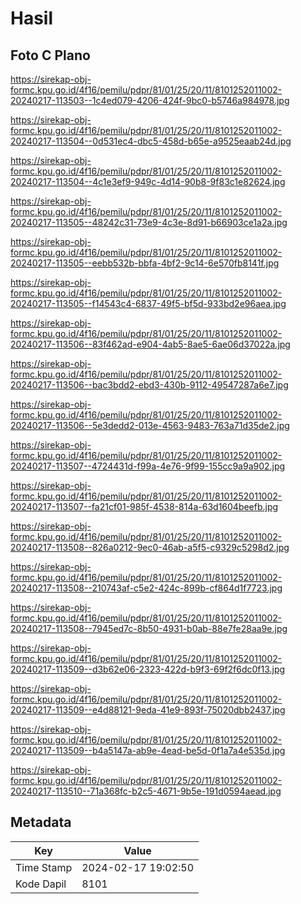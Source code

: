 # Hasil

## Foto C Plano

https://sirekap-obj-formc.kpu.go.id/4f16/pemilu/pdpr/81/01/25/20/11/8101252011002-20240217-113503--1c4ed079-4206-424f-9bc0-b5746a984978.jpg

https://sirekap-obj-formc.kpu.go.id/4f16/pemilu/pdpr/81/01/25/20/11/8101252011002-20240217-113504--0d531ec4-dbc5-458d-b65e-a9525eaab24d.jpg

https://sirekap-obj-formc.kpu.go.id/4f16/pemilu/pdpr/81/01/25/20/11/8101252011002-20240217-113504--4c1e3ef9-949c-4d14-90b8-9f83c1e82624.jpg

https://sirekap-obj-formc.kpu.go.id/4f16/pemilu/pdpr/81/01/25/20/11/8101252011002-20240217-113505--48242c31-73e9-4c3e-8d91-b66903ce1a2a.jpg

https://sirekap-obj-formc.kpu.go.id/4f16/pemilu/pdpr/81/01/25/20/11/8101252011002-20240217-113505--eebb532b-bbfa-4bf2-9c14-6e570fb8141f.jpg

https://sirekap-obj-formc.kpu.go.id/4f16/pemilu/pdpr/81/01/25/20/11/8101252011002-20240217-113505--f14543c4-6837-49f5-bf5d-933bd2e96aea.jpg

https://sirekap-obj-formc.kpu.go.id/4f16/pemilu/pdpr/81/01/25/20/11/8101252011002-20240217-113506--83f462ad-e904-4ab5-8ae5-6ae06d37022a.jpg

https://sirekap-obj-formc.kpu.go.id/4f16/pemilu/pdpr/81/01/25/20/11/8101252011002-20240217-113506--bac3bdd2-ebd3-430b-9112-49547287a6e7.jpg

https://sirekap-obj-formc.kpu.go.id/4f16/pemilu/pdpr/81/01/25/20/11/8101252011002-20240217-113506--5e3dedd2-013e-4563-9483-763a71d35de2.jpg

https://sirekap-obj-formc.kpu.go.id/4f16/pemilu/pdpr/81/01/25/20/11/8101252011002-20240217-113507--4724431d-f99a-4e76-9f99-155cc9a9a902.jpg

https://sirekap-obj-formc.kpu.go.id/4f16/pemilu/pdpr/81/01/25/20/11/8101252011002-20240217-113507--fa21cf01-985f-4538-814a-63d1604beefb.jpg

https://sirekap-obj-formc.kpu.go.id/4f16/pemilu/pdpr/81/01/25/20/11/8101252011002-20240217-113508--826a0212-9ec0-46ab-a5f5-c9329c5298d2.jpg

https://sirekap-obj-formc.kpu.go.id/4f16/pemilu/pdpr/81/01/25/20/11/8101252011002-20240217-113508--210743af-c5e2-424c-899b-cf864d1f7723.jpg

https://sirekap-obj-formc.kpu.go.id/4f16/pemilu/pdpr/81/01/25/20/11/8101252011002-20240217-113508--7945ed7c-8b50-4931-b0ab-88e7fe28aa9e.jpg

https://sirekap-obj-formc.kpu.go.id/4f16/pemilu/pdpr/81/01/25/20/11/8101252011002-20240217-113509--d3b62e06-2323-422d-b9f3-69f2f6dc0f13.jpg

https://sirekap-obj-formc.kpu.go.id/4f16/pemilu/pdpr/81/01/25/20/11/8101252011002-20240217-113509--e4d88121-9eda-41e9-893f-75020dbb2437.jpg

https://sirekap-obj-formc.kpu.go.id/4f16/pemilu/pdpr/81/01/25/20/11/8101252011002-20240217-113509--b4a5147a-ab9e-4ead-be5d-0f1a7a4e535d.jpg

https://sirekap-obj-formc.kpu.go.id/4f16/pemilu/pdpr/81/01/25/20/11/8101252011002-20240217-113510--71a368fc-b2c5-4671-9b5e-191d0594aead.jpg


## Metadata

| Key        | Value               |
| ---------- | ------------------- |
| Time Stamp | 2024-02-17 19:02:50 |
| Kode Dapil | 8101                |



